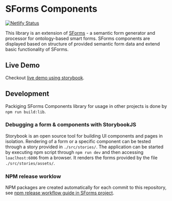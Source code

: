 # SForms Components
[![Netlify Status](https://api.netlify.com/api/v1/badges/5b9b7cb6-08ed-44ea-a8d5-6f5105eec634/deploy-status)](https://app.netlify.com/sites/s-forms-components-kbss/deploys)


This library is an extension of [SForms](https://github.com/kbss-cvut/s-forms) - a semantic form generator and processor for ontology-based smart forms.
SForms components are displayed based on structure of provided semantic form data and extend basic functionality of SForms.

## Live Demo

Checkout [live demo using storybook](https://s-forms-components-kbss.netlify.app).


## Development

Packiging SForms Components library for usage in other projects is done by `npm run build:lib`.

### Debugging a form & components with StorybookJS

Storybook is an open source tool for building UI components and pages in isolation. Rendering of a form or a specific component can be tested through a story provided in `./src/stories/`. The application can be started by executing npm script through `npm run dev` and then accessing `loaclhost:6006` from a browser. It renders the forms provided by the file `./src/stories/assets/`.

### NPM release worklow

NPM packages are created automatically for each commit to this repository, see [npm release workflow guide in SForms project](https://github.com/kbss-cvut/s-forms/blob/master/docs/npm-release-workflow.md).
